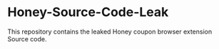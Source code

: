 # Honey-Source-Code-Leak
This repository contains the leaked Honey coupon browser extension Source code.
